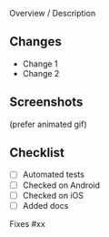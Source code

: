 Overview / Description

## Changes

- Change 1
- Change 2

## Screenshots

(prefer animated gif)

## Checklist

- [ ] Automated tests
- [ ] Checked on Android
- [ ] Checked on iOS
- [ ] Added docs

Fixes #xx